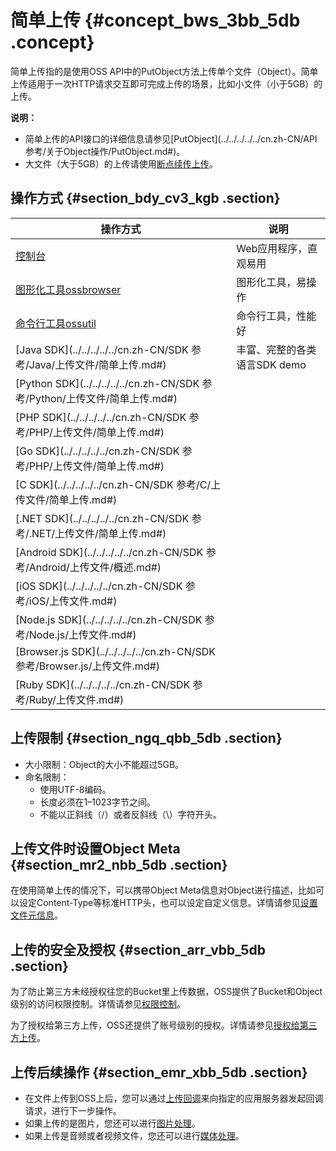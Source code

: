 # 简单上传 {#concept_bws_3bb_5db .concept}

简单上传指的是使用OSS API中的PutObject方法上传单个文件（Object）。简单上传适用于一次HTTP请求交互即可完成上传的场景，比如小文件（小于5GB）的上传。

**说明：** 

-   简单上传的API接口的详细信息请参见[PutObject](../../../../../cn.zh-CN/API 参考/关于Object操作/PutObject.md#)。
-   大文件（大于5GB）的上传请使用[断点续传上传](cn.zh-CN/开发指南/上传文件（Object）/分片上传和断点续传.md#)。

## 操作方式 {#section_bdy_cv3_kgb .section}

|操作方式|说明|
|----|--|
|[控制台](../../../../../cn.zh-CN/控制台用户指南/管理文件/上传文件.md#)|Web应用程序，直观易用|
|[图形化工具ossbrowser](../../../../../cn.zh-CN/常用工具/图形化管理工具ossbrowser/快速开始.md#)|图形化工具，易操作|
|[命令行工具ossutil](../../../../../cn.zh-CN/常用工具/命令行工具ossutil/有关Object的命令.md#)|命令行工具，性能好|
|[Java SDK](../../../../../cn.zh-CN/SDK 参考/Java/上传文件/简单上传.md#)|丰富、完整的各类语言SDK demo|
|[Python SDK](../../../../../cn.zh-CN/SDK 参考/Python/上传文件/简单上传.md#)|
|[PHP SDK](../../../../../cn.zh-CN/SDK 参考/PHP/上传文件/简单上传.md#)|
|[Go SDK](../../../../../cn.zh-CN/SDK 参考/PHP/上传文件/简单上传.md#)|
|[C SDK](../../../../../cn.zh-CN/SDK 参考/C/上传文件/简单上传.md#)|
|[.NET SDK](../../../../../cn.zh-CN/SDK 参考/.NET/上传文件/简单上传.md#)|
|[Android SDK](../../../../../cn.zh-CN/SDK 参考/Android/上传文件/概述.md#)|
|[iOS SDK](../../../../../cn.zh-CN/SDK 参考/iOS/上传文件.md#)|
|[Node.js SDK](../../../../../cn.zh-CN/SDK 参考/Node.js/上传文件.md#)|
|[Browser.js SDK](../../../../../cn.zh-CN/SDK 参考/Browser.js/上传文件.md#)|
|[Ruby SDK](../../../../../cn.zh-CN/SDK 参考/Ruby/上传文件.md#)|

## 上传限制 {#section_ngq_qbb_5db .section}

-   大小限制：Object的大小不能超过5GB。
-   命名限制：
    -   使用UTF-8编码。
    -   长度必须在1–1023字节之间。
    -   不能以正斜线（/）或者反斜线（\\）字符开头。

## 上传文件时设置Object Meta {#section_mr2_nbb_5db .section}

在使用简单上传的情况下，可以携带Object Meta信息对Object进行描述，比如可以设定Content-Type等标准HTTP头，也可以设定自定义信息。详情请参见[设置文件元信息](cn.zh-CN/开发指南/管理文件/设置文件元信息.md#)。

## 上传的安全及授权 {#section_arr_vbb_5db .section}

为了防止第三方未经授权往您的Bucket里上传数据，OSS提供了Bucket和Object级别的访问权限控制。详情请参见[权限控制](cn.zh-CN/开发指南/权限控制/权限控制概述.md#)。

为了授权给第三方上传，OSS还提供了账号级别的授权。详情请参见[授权给第三方上传](cn.zh-CN/开发指南/上传文件（Object）/授权给第三方上传.md#)。

## 上传后续操作 {#section_emr_xbb_5db .section}

-   在文件上传到OSS上后，您可以通过[上传回调](cn.zh-CN/开发指南/上传文件（Object）/上传回调.md#)来向指定的应用服务器发起回调请求，进行下一步操作。
-   如果上传的是图片，您还可以进行[图片处理](../../../../../cn.zh-CN/数据处理/图片处理指南/快速使用OSS图片服务.md#)。
-   如果上传是音频或者视频文件，您还可以进行[媒体处理](cn.zh-CN/开发指南/云端数据处理.md#)。

